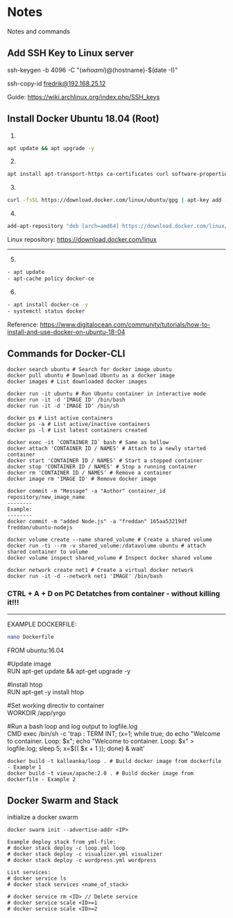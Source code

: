# Notes
Notes and commands

## Add SSH Key to Linux server

ssh-keygen -b 4096 -C "$(whoami)@$(hostname)-$(date -I)"

ssh-copy-id fredrik@192.168.25.12

Guide:
https://wiki.archlinux.org/index.php/SSH_keys

## Install Docker Ubuntu 18.04 (Root)

1.
```bash
apt update && apt upgrade -y
```
2.
```bash
apt install apt-transport-https ca-certificates curl software-properties-common -y
```
3.
```bash
curl -fsSL https://download.docker.com/linux/ubuntu/gpg | apt-key add -
```
4.
```bash
add-apt-repository "deb [arch=amd64] https://download.docker.com/linux/ubuntu bionic stable"
```
Linux repository: https://download.docker.com/linux
___
5.
```bash
- apt update
- apt-cache policy docker-ce
```
6.
```bash
- apt install docker-ce -y
- systemctl status docker
```
Reference: https://www.digitalocean.com/community/tutorials/how-to-install-and-use-docker-on-ubuntu-18-04

## Commands for Docker-CLI

```
docker search ubuntu # Search for docker image ubuntu
docker pull ubuntu # Download Ubuntu as a docker image
docker images # List downloaded docker images

docker run -it ubuntu # Run Ubuntu container in interactive mode
docker run -it -d 'IMAGE ID' /bin/bash
docker run -it -d 'IMAGE ID' /bin/sh

docker ps # List active containers
docker ps -a # List active/inactive containers
docker ps -l # List latest containers created

docker exec -it `CONTAINER ID` bash # Same as bellow
docker attach 'CONTAINER ID / NAMES' # Attach to a newly started container
docker start 'CONTAINER ID / NAMES' # Start a stopped container 
docker stop 'CONTAINER ID / NAMES' # Stop a running container
docker rm 'CONTAINER ID / NAMES' # Remove a container
docker image rm 'IMAGE ID' # Remove docker image

docker commit -m "Message" -a "Author" container_id repository/new_image_name
--------
Example:
--------
docker commit -m "added Node.js" -a "freddan" 165aa53219df freddan/ubuntu-nodejs

docker volume create --name shared_volume # Create a shared volume
docker run -ti --rm -v shared_volume:/datavolume ubuntu # attach shared container to volume
docker volume inspect shared_volume # Inspect docker shared volume

docker network create net1 # Create a virtual docker network
docker run -it -d --network net1 'IMAGE' /bin/bash

```
### CTRL + A + D on PC Detatches from container - without killing it!!!
---
EXAMPLE DOCKERFILE:

```bash
nano Dockerfile
```

FROM ubuntu:16.04

#Update image<br/>
RUN apt-get update && apt-get upgrade -y

#Install htop<br/>
RUN apt-get -y install htop

#Set working directiv to container<br/>
WORKDIR /app/yrgo

#Run a bash loop and log output to logfile.log<br/>
CMD exec /bin/sh -c 'trap : TERM INT; (x=1; while true; do echo "Welcome to container. Loop: $x"; echo "Welcome to container. Loop: $x" > logfile.log; sleep 5; x=$(( $x + 1 )); done) & wait'

```
docker build -t kalleanka/loop . # Build docker image from dockerfile - Example 1
docker build -t vieux/apache:2.0 . # Build docker image from dockerfile - Example 2
```

## Docker Swarm and Stack

initialize a docker swarm
```
docker swarm init --advertise-addr <IP>
```

```
Example deploy stack from yml-file:
# docker stack deploy -c loop.yml loop
# docker stack deploy -c visualizer.yml visualizer
# docker stack deploy -c wordpress.yml wordpress

List services:
# docker service ls
# docker stack services <name_of_stack>

# docker service rm <ID> // Delete service
# docker service scale <ID>=1
# docker service scale <ID>=2